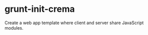 grunt-init-crema
================

Create a web app template where client and server share JavaScript modules.
